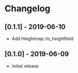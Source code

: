 # Changelog

## [0.1.1] - 2019-06-10
- Add Heightmap::to_heightfield

## [0.1.0] - 2019-06-09
- Initial release
